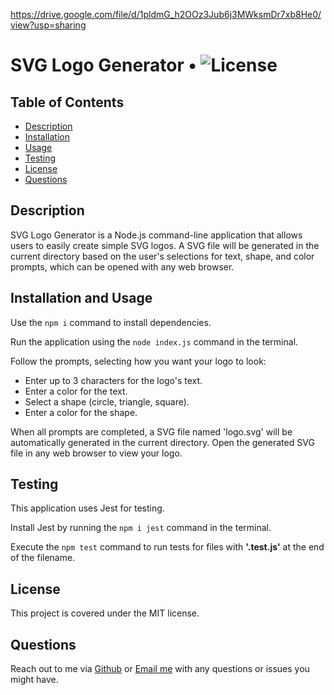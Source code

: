 https://drive.google.com/file/d/1pldmG_h2OOz3Jub6j3MWksmDr7xb8He0/view?usp=sharing

# SVG Logo Generator • ![License](https://img.shields.io/badge/License-MIT-blue.svg)

## Table of Contents

- [Description](#description)
- [Installation](#installation)
- [Usage](#usage)
- [Testing](#tests)
- [License](#license)
- [Questions](#questions)

## Description

SVG Logo Generator is a Node.js command-line application that allows users to easily create simple SVG logos. A SVG file will be generated in the current directory based on the user's selections for text, shape, and color prompts, which can be opened with any web browser.

## Installation and Usage

Use the `npm i` command to install dependencies.

Run the application using the `node index.js` command in the terminal.

Follow the prompts, selecting how you want your logo to look:

- Enter up to 3 characters for the logo's text.
- Enter a color for the text.
- Select a shape (circle, triangle, square).
- Enter a color for the shape.

When all prompts are completed, a SVG file named 'logo.svg' will be automatically generated in the current directory. Open the generated SVG file in any web browser to view your logo.

## Testing

This application uses Jest for testing.

Install Jest by running the `npm i jest` command in the terminal.

Execute the `npm test` command to run tests for files with **'.test.js'** at the end of the filename.

## License

This project is covered under the MIT license.

## Questions

Reach out to me via [Github](https://github.com/hollyniquette) or [Email me](mailto:hollyniquette@gmail.com) with any questions or issues you might have.
